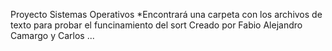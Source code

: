 Proyecto Sistemas Operativos
*Encontrará una carpeta con los archivos de texto para probar el funcinamiento del sort
Creado por Fabio Alejandro Camargo y Carlos ...
